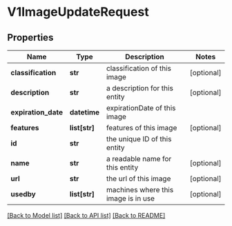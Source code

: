 # V1ImageUpdateRequest

## Properties
Name | Type | Description | Notes
------------ | ------------- | ------------- | -------------
**classification** | **str** | classification of this image | [optional] 
**description** | **str** | a description for this entity | [optional] 
**expiration_date** | **datetime** | expirationDate of this image | 
**features** | **list[str]** | features of this image | [optional] 
**id** | **str** | the unique ID of this entity | 
**name** | **str** | a readable name for this entity | [optional] 
**url** | **str** | the url of this image | [optional] 
**usedby** | **list[str]** | machines where this image is in use | [optional] 

[[Back to Model list]](../README.md#documentation-for-models) [[Back to API list]](../README.md#documentation-for-api-endpoints) [[Back to README]](../README.md)



